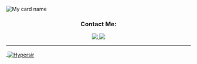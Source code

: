![My card name](https://cardivo.vercel.app/api?name=Hyper%20Sir&description=Hi,%20Welcome%20To%20My%20Profile%20❤&image=https://i.imgur.com/M2vPn9o.jpeg?q=tbn:ANd9GcR7aMC3bf4bg4l_nhYS2Un9FXbFYcB4T83Shjk8xSUZDh_D61LFpzbpeqLW&s=10?v=4&backgroundColor=%23ecf0f1&instagram=hyp3r_sir&github=Hypersir&)

<h3 align="center">Contact Me:</h3>
<p align="center">
  <a href="https://wa.me/917025967090"><img src="https://img.shields.io/badge/WhatsApp-25D366?style=for-the-badge&logo=whatsapp&logoColor=white" />
  <a href="https://instagram.com/hyp3r_sir"><img src="https://img.shields.io/badge/Instagram-E4405F?style=for-the-badge&logo=instagram&logoColor=white" />
  
----


<p>&nbsp;<img align="center" src="https://github-readme-stats.vercel.app/api?username=Hypersir&show_icons=true&theme=dark&locale=en" alt="Hypersir" /></p>
